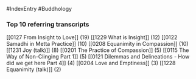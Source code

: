 #IndexEntry #Buddhology

### Top 10 referring transcripts
[[0127 From Insight to Love]] (19)
[[1229 What is Insight]] (12)
[[0122 Samadhi in Metta Practice]] (10)
[[0208 Equanimity in Compassion]] (10)
[[1231 Joy (talk)]] (8)
[[0201 The Practice of Compassion]] (5)
[[0115 The Way of Non-Clinging Part 1]] (5)
[[0121 Dilemmas and Delineations - How did we get here Part 4]] (4)
[[0204 Love and Emptiness]] (3)
[[1228 Equanimity (talk)]] (2)

